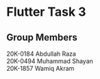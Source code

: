 # Flutter Task 3

## Group Members
20K-0184 Abdullah Raza<br>
20K-0494 Muhammad Shayan<br>
20K-1857 Wamiq Akram<br>
